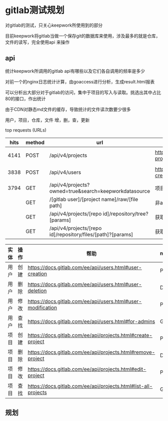 # gitlab测试规划

对gitlab的测试，只关心keepwork所使用到的部分

目前keepwork将gitlab当做一个保存git的数据库来使用，涉及最多的就是仓库，文件的读写，完全使用api
来操作

## api

统计keepwork所调用的gitlab api有哪些以及它们各自调用的频率是多少

对前一个的nginx日志统计计算，由goaccess进行分析，生成result.html报表

可以分析出大部分对于gitlab的访问，集中于项目的写入与读取。挑选出其中占比80的接口，作出统计

由于CDN对静态md文件的缓存，导致统计的文件读次数要少很多

用户，项目，仓库，文件
增，删，查，更新

top requests (URLs)

|hits|method|url|doc|desc|
|----|------|---|---|----|
|4141|POST|/api/v4/projects|https://docs.gitlab.com/ee/api/projects.html#create-project|创建项目|
|3838|POST|/api/v4/users|https://docs.gitlab.com/ee/api/users.html#user-creation|创建用户|
|3794|GET|/api/v4/projects?owned=true&search=keepworkdatasource|项目搜索|
|    |GET|/[gitlab user]/[project name]/raw/[file path] |非api， 直接访问项目文件 |
||GET|/api/v4/projects/[repo id]/repository/tree?[params]|获取项目目录结构|
||GET|/api/v4/projects/[repo id]/repository/files/[path]?[params] |获取项目文件|



|实体|操作    |帮助 |method|url|hits|hit how to|
|---|--------|----|------|---|----|----------|
|用户|创建|https://docs.gitlab.com/ee/api/users.html#user-creation|POST|/api/v4/users| 3838 |`grep -E 'POST /api/v4/users[ ?]'` |
|用户|删除|https://docs.gitlab.com/ee/api/users.html#user-deletion|DELETE|/api/v4/users/:id| 0 | `grep -E 'DELETE /api/v4/users/[0-9]+[ ?]'`                                   |
|用户|修改|https://docs.gitlab.com/ee/api/users.html#user-modification|PUT|/api/v4/users/:id| 13  | `grep -E 'PUT /api/v4/users/[0-9]+[ ?]'` |
|用户|查找|https://docs.gitlab.com/ee/api/users.html#for-admins|GET|/api/v4/users| 3902 | ` grep -E 'GET /api/v4/users[ ?]'` |
|项目|创建|https://docs.gitlab.com/ee/api/projects.html#create-project|POST|/api/v4/projects| 4141 | `grep -E 'POST /api/v4/projects[ ?]'` |
|项目|删除|https://docs.gitlab.com/ee/api/projects.html#remove-project|DELETE|/api/v4/projects/:id| 0 | `grep -E 'DELETE /api/v4/projects/[0-9]+[ ?]'`|
|项目|修改|https://docs.gitlab.com/ee/api/projects.html#edit-project|PUT|/api/v4/projects/:id| 2 | `grep -E 'PUT /api/v4/projects/[0-9]+[ ?]'`|
|项目|查找|https://docs.gitlab.com/ee/api/projects.html#list-all-projects |GET|/api/v4/projects | 4192         |  `grep -E 'GET /api/v4/projects[ ?]'` |









## 规划

